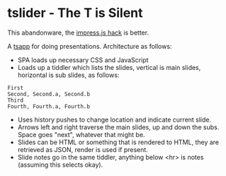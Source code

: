 # tslider - The T is Silent

This abandonware, the [impress.js hack](http://chromatazoa.tiddlyspace.com/) is better.

A [tsapp](http://tsapp.tiddlyspace.com/) for doing presentations. Architecture as follows:

* SPA loads up necessary CSS and JavaScript
* Loads up a tiddler which lists the slides, vertical is main slides,
  horizontal is sub slides, as follows:

```
First
Second, Second.a, Second.b
Third
Fourth, Fourth.a, Fourth.b
```

* Uses history pushes to change location and indicate current slide.
* Arrows left and right traverse the main slides, up and down the
  subs. Space goes "next", whatever that might be.
* Slides can be HTML or something that is rendered to HTML, they are
  retrieved as JSON, render is used if present.
* Slide notes go in the same tiddler, anything below &lt;hr&gt; is notes
  (assuming this selects okay).
